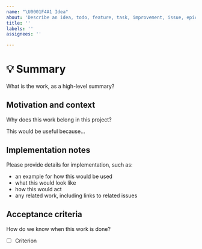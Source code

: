 ```yaml
---
name: "\U0001F4A1 Idea"
about: 'Describe an idea, todo, feature, task, improvement, issue, epic, or story'
title: ''
labels: ''
assignees: ''

---
```


# 💡 Summary #

What is the work, as a high-level summary?

## Motivation and context ##

Why does this work belong in this project?

This would be useful because...

## Implementation notes ##

Please provide details for implementation, such as:

- an example for how this would be used
- what this would look like
- how this would act
- any related work, including links to related issues

## Acceptance criteria ##

How do we know when this work is done?

- [ ] Criterion
